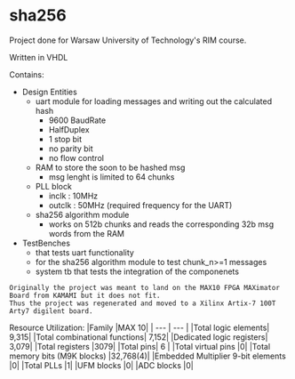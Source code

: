 # sha256
Project done for Warsaw University of Technology's RIM course.

Written in VHDL

Contains:
- Design Entities
  - uart module for loading messages and writing out the calculated hash
    - 9600 BaudRate
    - HalfDuplex
    - 1 stop bit
    - no parity bit
    - no flow control
  - RAM to store the soon to be hashed msg
    - msg lenght is limited to 64 chunks  
  - PLL block 
    - inclk  : 10MHz 
    - outclk : 50MHz (required frequency for the UART)
  - sha256 algorithm module
    - works on 512b chunks and reads the corresponding 32b msg words from the RAM
- TestBenches
  - that tests uart functionality
  - for the sha256 algorithm module to test chunk_n>=1 messages  
  - system tb that tests the integration of the componenets
  
```
Originally the project was meant to land on the MAX10 FPGA MAXimator Board from KAMAMI but it does not fit.
Thus the project was regenerated and moved to a Xilinx Artix-7 100T Arty7 digilent board.
```


Resource Utilization:
|Family		|MAX 10|
| --- | --- |
|Total logic elements|	9,315|
|Total combinational functions|	7,152|
|Dedicated logic registers|	3,079|
|Total registers	|3079|
|Total pins| 6 |
|Total virtual pins	|0|
|Total memory bits (M9K blocks)	|32,768(4)|
|Embedded Multiplier 9-bit elements	|0|
|Total PLLs	|1|
|UFM blocks	|0|
|ADC blocks	|0|
